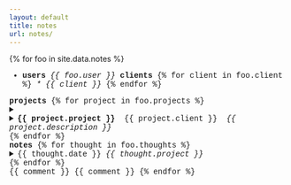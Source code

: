 ```yaml
---
layout: default
title: notes
url: notes/
---
```

{% for foo in site.data.notes %}  
<div style="font-family: courier new">
  <div> <!--users, clients-->
    <ul>
      <li>
          <strong>users</strong>
          <em> {{ foo.user }} </em>
          <strong>clients</strong> 
          {% for client in foo.client %}
          <em> * {{ client }} </em>
          {% endfor %}       
      </li>
    </ul>
  </div>
  <div> <!--projects-->
    <strong>projects</strong>   
    {% for project in foo.projects %}  
    <details>     
      <summary>  
        <li>
          <strong>{{ project.project }}</strong>
          &nbsp;{{ project.client }}&nbsp;
          <em>{{ project.description }}</em>
        </li>      
      </summary>   
      <ul>
        {% for todo in project.todo %}  
        <li>° {{ todo }}</li>  
        {% endfor %}     
      </ul>  
    </details>  
    {% endfor %}   
  </div>
  <div> <!--notes-->
    <strong>notes</strong>      
      {% for thought in foo.thoughts %}  
      <details>  
        <summary>  
          <span>{{ thought.date }}</span>&nbsp;<em>{{ thought.project }}</em>  
        </summary>
        <span>{{ thought.note }}</span>   
      </details>    
      {% endfor %}    
  </div> {{ comment }} <!--
  <div> <!--hours- ->  
    <strong>hours</strong>    
    {% capture now %}{{'now' | date: '%Y-%m-%d' | plus: 0 }}{% endcapture %}
    {% for hours in foo.minutes %}    
      {% capture day %}{{ hours.date | date: '%Y-%m-%d' | plus: 0 }}{% endcapture %}
      {% capture time %}{{ hours.hours | plus: 0 }}{% endcapture %}
      {% capture project %}{{ hours.project | plus: 0 }}{% endcapture %}
    <details>
      <summary>
        {% for day in hours.date %}
          {% if day == hours.date %}
            <li>
            {{ day | limit: 1 }}            <!-- date - ->
            {{ time | plus: hours.hours }}  <!-- total hours for date? - ->
            {{ project }}                   <!-- contributions on date - ->
            </li>
          {% endif %}
      </summary>
          <li>{{ hours.hours }}, {{ hours.date }}, {{ hours.client }}, {{ hours.project }}, {{ hours.description }}</li>
        {% endfor %}
    </details>      
    < !--
    hours worked in past two weeks, hours in past month, total hours
    three most recently contributed to projects
    stale project(s) (longest time between now and past contribution)
    <ul>
      {% for hours in foo.minutes %}    
      <li>{{ hours.hours }}, {{ hours.date }}, {{ hours.client }}, {{ hours.project }}, {{ hours.description }}</li>
      {% endfor %}   
    </ul>
  </div> -->{{ comment }}
{% endfor %}  
</div>
